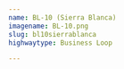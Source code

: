 ```yaml
---
name: BL-10 (Sierra Blanca)
imagename: BL-10.png
slug: bl10sierrablanca
highwaytype: Business Loop

---
```


